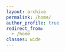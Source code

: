 ```yaml
---
layout: archive
permalink: /home/
author_profile: true
redirect_from:
  - /home
classes: wide
---
```


